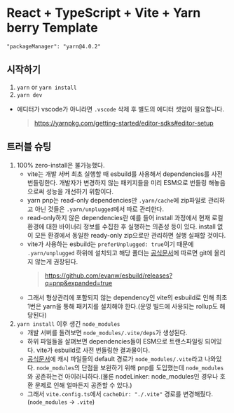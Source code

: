 # React + TypeScript + Vite + Yarn berry Template

```
"packageManager": "yarn@4.0.2"
```

## 시작하기

1. `yarn` or `yarn install`
2. `yarn dev`

- 에디터가 vscode가 아니라면 `.vscode` 삭제 후 별도의 에디터 셋업이 필요합니다.
  > https://yarnpkg.com/getting-started/editor-sdks#editor-setup

## 트러블 슈팅

1. 100% zero-install은 불가능했다.
   - vite는 개발 서버 최초 실행할 때 esbuild를 사용해서 dependencies를 사전 번들링한다. 개발자가 변경하지 않는 패키지들을 미리 ESM으로 번들링 해놓음으로써 성능을 개선하기 위함이다.
   - yarn pnp는 read-only dependencies만 `.yarn/cache`에 zip파일로 관리하고 아닌 것들은 `.yarn/unplugged`에서 따로 관리한다.
   - read-only하지 않은 dependencies란 예를 들어 install 과정에서 현재 로컬 환경에 대한 바이너리 정보를 수집한 후 실행하는 의존성 등이 있다. install 없이 모든 환경에서 동일한 ready-only zip으로만 관리하면 실행 실패할 것이다.
   - vite가 사용하는 esbuild는 `preferUnplugged: true`이기 때문에 `.yarn/unplugged` 하위에 설치되고 해당 폴더는 [공식문서](https://yarnpkg.com/getting-started/qa#which-files-should-be-gitignored)에 따르면 git에 올리지 않는게 권장된다.
     > https://github.com/evanw/esbuild/releases?q=pnp&expanded=true
   - 그래서 형상관리에 포함되지 않는 dependency인 vite의 esbuild로 인해 최초 1번은 yarn을 통해 패키지를 설치해야 한다.(운영 빌드에 사용되는 rollup도 해당된다)
2. `yarn install` 이후 생긴 `node_modules`
   - 개발 서버를 돌려보면 `node_modules/.vite/deps`가 생성된다.
   - 하위 파일들을 살펴보면 dependencies들이 ESM으로 트랜스파일링 되어있다. vite가 esbuild로 사전 번들링한 결과물이다.
   - [공식문서](https://v2.vitejs.dev/config/#publicdir)에 캐시 파일들의 default 경로가 `node_modules/.vite`라고 나와있다. `node_modules`의 단점을 보완하기 위해 pnp를 도입했는데 `node_modules`와 공존하는건 아이러니하다.(물론 nodeLinker: node_modules인 경우나 호환 문제로 인해 얼마든지 공존할 수 있다.)
   - 그래서 `vite.config.ts`에서 `cacheDir: "./.vite"` 경로를 변경해줬다. (`node_modules` -> `.vite`)
